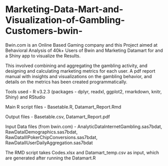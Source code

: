 # Marketing-Data-Mart-and-Visualization-of-Gambling-Customers-bwin-
Bwin.com is an Online Based Gaming company and this Project aimed at Behavioral Analysis of 40k+ Users of Bwin and Marketing Datamart for and a Shiny app to visualize the Results.

This involved combining and aggregating the gambling activity, and designing and calculating marketing metrics for each user. A pdf report manual with insights and visualizations on the gambling behavior, and details on the metrics has been created programmatically.

Tools used - R v3.2.3 (packages - dplyr, readxl, ggplot2, rmarkdown, knitr, Shiny) and RStudio

Main R script files - Basetable.R, Datamart_Report.Rmd

Output files - Basetable.csv, Datamart_Report.pdf

Input Data files (from bwin.com) - AnalyticDataInternetGambling.sas7bdat, RawDataIDemographics.sas7bdat, RawDataIIIPokerChipConversions.sas7bdat, RawDataIIUserDailyAggregation.sas7bdat

The RMD script takes Codes.xlsx and Datamart_temp.csv as input, which are generated after running the Datamart.R
